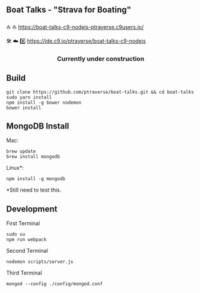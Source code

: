 Boat Talks - "Strava for Boating"
----------------------------------------------------------------- 

⛵ ⛵  https://boat-talks-c9-nodejs-ptraverse.c9users.io/

🛠 ☁️ :nine: https://ide.c9.io/ptraverse/boat-talks-c9-nodejs


<div style="text-align:center;"><h3>Currently under construction</h3></div>


## Build
```
git clone https://github.com/ptraverse/boat-talks.git && cd boat-talks
sudo yarn install
npm install -g bower nodemon
bower install
```

## MongoDB Install
Mac:
```
brew update
brew install mongodb
```
Linux*:
```
npm install -g mongodb
```
*Still need to test this.

## Development
First Terminal
```
sudo su
npm run webpack
```
Second Terminal
```
nodemon scripts/server.js
```
Third Terminal
```
mongod --config ./config/mongod.conf
```
